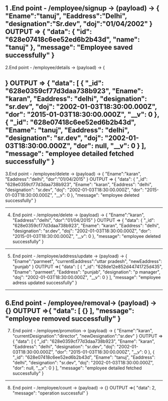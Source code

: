 1 .End point - /employee/signup -> (payload) -> {
    "Ename":"tanuj",
    "Eaddress":"Delhi",
    "designation":"Sr.dev",
    "doj":"01/04/2002"
}
OUTPUT => {
    "data": {
        "id": "628e07418c6ee52ed6b2b43d",
        "name": "tanuj"
    },
    "message": "Employee saved successfully"
}
----------------------------------------------------------------------------
2.End point - /employee/details -> (payload) -> {
    
}
OUTPUT => {
    "data": [
        {
            "_id": "628e0359cf77d3daa738b923",
            "Ename": "karan",
            "Eaddress": "delhi",
            "designation": "sr.dev",
            "doj": "2002-01-03T18:30:00.000Z",
            "dor": "2015-01-03T18:30:00.000Z",
            "__v": 0
        },
        {
            "_id": "628e07418c6ee52ed6b2b43d",
            "Ename": "tanuj",
            "Eaddress": "delhi",
            "designation": "sr.dev",
            "doj": "2002-01-03T18:30:00.000Z",
            "dor": null,
            "__v": 0
        }
    ],
    "message": "employee detailed fetched successfully"
}
--------------------------------------------------------------------------

3.End point - /employee/delete -> (payload) -> {
    "Ename":"karan",
    "Eaddress":"delhi",
    "dor":"01/04/2015"
}
OUTPUT => {
    "data": {
        "_id": "628e0359cf77d3daa738b923",
        "Ename": "karan",
        "Eaddress": "delhi",
        "designation": "sr.dev",
        "doj": "2002-01-03T18:30:00.000Z",
        "dor": "2015-01-03T18:30:00.000Z",
        "__v": 0
    },
    "message": "employee deleted successfully"
}

--------------------------------------------------------------------------
4. End point - /employee/delete -> (payload) -> {
    "Ename":"karan",
    "Eaddress":"delhi",
    "dor":"01/04/2015"
}
OUTPUT => {
    "data": {
        "_id": "628e0359cf77d3daa738b923",
        "Ename": "karan",
        "Eaddress": "delhi",
        "designation": "sr.dev",
        "doj": "2002-01-03T18:30:00.000Z",
        "dor": "2015-01-03T18:30:00.000Z",
        "__v": 0
    },
    "message": "employee deleted successfully"
}

--------------------------------------------------------------------------
5. End point - /employee/address/update -> (payload) -> {
    "Ename":"parmeet",
    "currentEaddress":"uttar pradesh",
    "newEaddress": "punjab"
}
OUTPUT =>{
    "data": [
        {
            "_id": "628de12e852d44741725d435",
            "Ename": "parmeet",
            "Eaddress": "punjab",
            "designation": "p manager",
            "doj": "2002-01-03T18:30:00.000Z",
            "__v": 0
        }
    ],
    "message": "employee adress updated successfully"
}
--------------------------------------------------------------------------
6.End point - /employee/removal-> (payload) -> {}
OUTPUT =>{
    "data": [
        {}
    ],
    "message": "employee removed successfully"
}
--------------------------------------------------------------------------
7. End point - /employee/promotion -> (payload) -> {
    "Ename":"karan",
    "currentDesignation":"director",
    "newDesignation":"sr.dev"
}
OUTPUT =>{
    "data": [
        {
            "_id": "628e0359cf77d3daa738b923",
            "Ename": "karan",
            "Eaddress": "delhi",
            "designation": "sr.dev",
            "doj": "2002-01-03T18:30:00.000Z",
            "dor": "2015-01-03T18:30:00.000Z",
            "__v": 0
        },
        {
            "_id": "628e07418c6ee52ed6b2b43d",
            "Ename": "tanuj",
            "Eaddress": "delhi",
            "designation": "sr.dev",
            "doj": "2002-01-03T18:30:00.000Z",
            "dor": null,
            "__v": 0
        }
    ],
    "message": "employee detailed fetched successfully"
}
--------------------------------------------------------------------------
8. End point - /employee/count -> (payload) -> {}
OUTPUT =>{
    "data": 2,
    "message": "operation successful"
}


